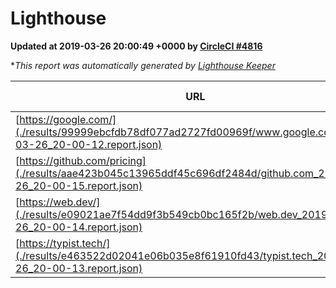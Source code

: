 
# Lighthouse

**Updated at 2019-03-26 20:00:49 +0000 by [CircleCI #4816](https://circleci.com/gh/ItinerisLtd/lighthouse-keeper-example/4816)**

**This report was automatically generated by [Lighthouse Keeper](https://github.com/itinerisltd/lighthouse-keeper)*

| URL | Performance | Accessibility | Best Practices | SEO | PWA | Updated At |
| --- | --- | --- | --- | --- | --- | --- |
| [https://google.com/](./results/99999ebcfdb78df077ad2727fd00969f/www.google.com_2019-03-26_20-00-12.report.json) | 0.96 | 0.71 | 0.93 | 0.82 | 0.58 | 2019-03-26T20:00:12.412Z |
| [https://github.com/pricing](./results/aae423b045c13965ddf45c696df2484d/github.com_2019-03-26_20-00-15.report.json) | 0.87 | 0.89 | 0.93 | 0.9 | 0.58 | 2019-03-26T20:00:15.310Z |
| [https://web.dev/](./results/e09021ae7f54dd9f3b549cb0bc165f2b/web.dev_2019-03-26_20-00-14.report.json) | 0.97 | 0.93 | 1 | 0.96 | 1 | 2019-03-26T20:00:14.055Z |
| [https://typist.tech/](./results/e463522d02041e06b035e8f61910fd43/typist.tech_2019-03-26_20-00-13.report.json) | 1 |  |  |  |  | 2019-03-26T20:00:13.416Z |
